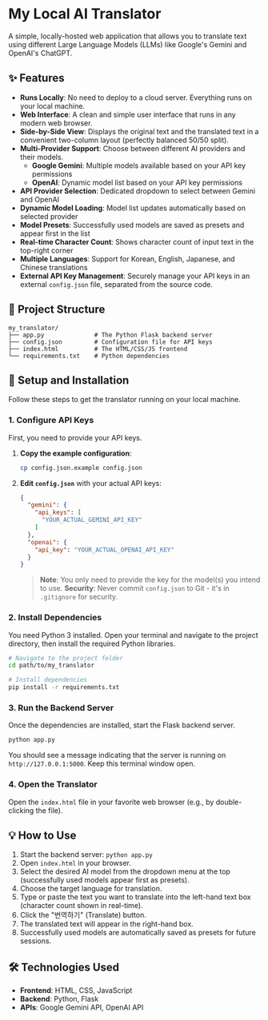 # My Local AI Translator

A simple, locally-hosted web application that allows you to translate text using different Large Language Models (LLMs) like Google's Gemini and OpenAI's ChatGPT.

## ✨ Features

- **Runs Locally**: No need to deploy to a cloud server. Everything runs on your local machine.
- **Web Interface**: A clean and simple user interface that runs in any modern web browser.
- **Side-by-Side View**: Displays the original text and the translated text in a convenient two-column layout (perfectly balanced 50/50 split).
- **Multi-Provider Support**: Choose between different AI providers and their models.
  - **Google Gemini**: Multiple models available based on your API key permissions
  - **OpenAI**: Dynamic model list based on your API key permissions
- **API Provider Selection**: Dedicated dropdown to select between Gemini and OpenAI
- **Dynamic Model Loading**: Model list updates automatically based on selected provider
- **Model Presets**: Successfully used models are saved as presets and appear first in the list
- **Real-time Character Count**: Shows character count of input text in the top-right corner
- **Multiple Languages**: Support for Korean, English, Japanese, and Chinese translations
- **External API Key Management**: Securely manage your API keys in an external `config.json` file, separated from the source code.

## 📂 Project Structure

```
my_translator/
├── app.py              # The Python Flask backend server
├── config.json         # Configuration file for API keys
├── index.html          # The HTML/CSS/JS frontend
└── requirements.txt    # Python dependencies
```

## 🚀 Setup and Installation

Follow these steps to get the translator running on your local machine.

### 1. Configure API Keys

First, you need to provide your API keys.

1. **Copy the example configuration**:
   ```bash
   cp config.json.example config.json
   ```

2. **Edit `config.json`** with your actual API keys:
   ```json
   {
     "gemini": {
       "api_keys": [
         "YOUR_ACTUAL_GEMINI_API_KEY"
       ]
     },
     "openai": {
       "api_key": "YOUR_ACTUAL_OPENAI_API_KEY"
     }
   }
   ```

   > **Note**: You only need to provide the key for the model(s) you intend to use.
   > **Security**: Never commit `config.json` to Git - it's in `.gitignore` for security.

### 2. Install Dependencies

You need Python 3 installed. Open your terminal and navigate to the project directory, then install the required Python libraries.

```bash
# Navigate to the project folder
cd path/to/my_translator

# Install dependencies
pip install -r requirements.txt
```

### 3. Run the Backend Server

Once the dependencies are installed, start the Flask backend server.

```bash
python app.py
```

You should see a message indicating that the server is running on `http://127.0.0.1:5000`. Keep this terminal window open.

### 4. Open the Translator

Open the `index.html` file in your favorite web browser (e.g., by double-clicking the file).

## 💡 How to Use

1.  Start the backend server: `python app.py`
2.  Open `index.html` in your browser.
3.  Select the desired AI model from the dropdown menu at the top (successfully used models appear first as presets).
4.  Choose the target language for translation.
5.  Type or paste the text you want to translate into the left-hand text box (character count shown in real-time).
6.  Click the "번역하기" (Translate) button.
7.  The translated text will appear in the right-hand box.
8.  Successfully used models are automatically saved as presets for future sessions.

## 🛠️ Technologies Used

- **Frontend**: HTML, CSS, JavaScript
- **Backend**: Python, Flask
- **APIs**: Google Gemini API, OpenAI API

